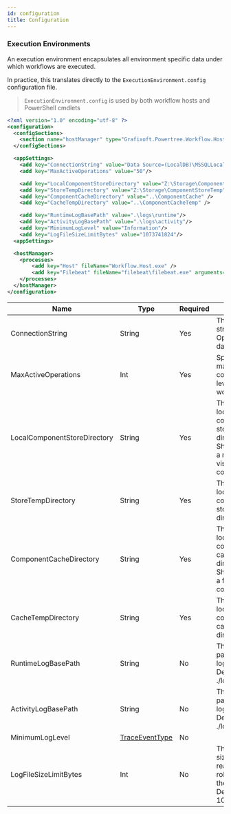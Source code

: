```yaml
---
id: configuration
title: Configuration
---
```


### Execution Environments

An execution environment encapsulates all environment specific data under which workflows are executed.

In practice, this translates directly to the `ExecutionEnvironment.config` configuration file.
> `ExecutionEnvironment.config` is used by both workflow hosts and PowerShell cmdlets

```xml
<?xml version="1.0" encoding="utf-8" ?>
<configuration>
  <configSections>
    <section name="hostManager" type="Grafixoft.Powertree.Workflow.HostManager.Configuration.HostManagerSection, Workflow.HostManager"/>
  </configSections>

  <appSettings>
    <add key="ConnectionString" value="Data Source=(LocalDB)\MSSQLLocalDB; Integrated Security=SSPI; Initial Catalog=OperationStoreLocal"/>
    <add key="MaxActiveOperations" value="50"/>

    <add key="LocalComponentStoreDirectory" value="Z:\Storage\ComponentStore" />
    <add key="StoreTempDirectory" value="Z:\Storage\ComponentStoreTemp" />
    <add key="ComponentCacheDirectory" value="..\ComponentCache" />
    <add key="CacheTempDirectory" value="..\ComponentCacheTemp" />

    <add key="RuntimeLogBasePath" value=".\logs\runtime"/>
    <add key="ActivityLogBasePath" value=".\logs\activity"/>
    <add key="MinimumLogLevel" value="Information"/>
    <add key="LogFileSizeLimitBytes" value="1073741824"/>
  <appSettings>

  <hostManager>
    <processes>
        <add key="Host" fileName="Workflow.Host.exe" />
        <add key="Filebeat" fileName="filebeat\filebeat.exe" arguments="" />
    </processes>
  </hostManager>
</configuration>
```

|Name|Type|Required|Description|
|- |- |- |- |
|ConnectionString|String|Yes|The connection string to the Operation Store database|
|MaxActiveOperations|Int|Yes|Specifies the maximum concurrency level for workflows|
|LocalComponentStoreDirectory|String|Yes|The path to the local component store base directory. Should point to a network share visible across all compute nodes|
|StoreTempDirectory|String|Yes|The path to the local component store temporary directory|
|ComponentCacheDirectory|String|Yes|The path to the local component cache base directory. Should point to a folder on the compute node|
|CacheTempDirectory|String|Yes|The path to the local component cachetemporary directory|
|RuntimeLogBasePath|String|No|The base file path for runtime log files. Defaults to ./logs/runtime|
|ActivityLogBasePath|String|No|The base file path for activity log files. Defaults to ./logs/activity|
|MinimumLogLevel|[TraceEventType](https://docs.microsoft.com/en-us/dotnet/api/system.diagnostics.traceeventtype)|No||
|LogFileSizeLimitBytes|Int|No|The maximum size a log file reaches before rolling over to the next file. Defaults to 1073741824|